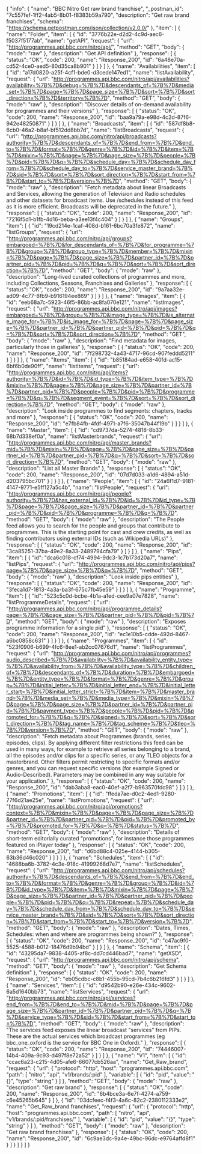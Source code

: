 {
  "info": {
    "name": "BBC Nitro Get raw brand franchise",
    "_postman_id": "7c557fef-1ff2-4ab5-8b01-f8383b59a790",
    "description": "Get raw brand franchises",
    "schema": "https://schema.getpostman.com/json/collection/v2.0.0/"
  },
  "item": [
    {
      "name": "Folder",
      "item": [
        {
          "id": "3776b22e-d2d2-4c9d-aec6-f5037f5177ab",
          "name": "getAPI",
          "request": {
            "url": "http://programmes.api.bbc.com/nitro/api/",
            "method": "GET",
            "body": {
              "mode": "raw"
            },
            "description": "Get API definition"
          },
          "response": [
            {
              "status": "OK",
              "code": 200,
              "name": "Response_200",
              "id": "6a48e70a-cd52-4ce0-aed5-80d35ca8b901"
            }
          ]
        }
      ]
    },
    {
      "name": "Availabilities",
      "item": [
        {
          "id": "a17d0820-a25f-4cf1-bde0-d3cede147ed1",
          "name": "listAvailability",
          "request": {
            "url": "http://programmes.api.bbc.com/nitro/api/availabilities?availability=%7B%7D&debug=%7B%7D&descendants_of=%7B%7D&media_set=%7B%7D&page=%7B%7D&page_size=%7B%7D&sort=%7B%7D&sort_direction=%7B%7D&territory=%7B%7D",
            "method": "GET",
            "body": {
              "mode": "raw"
            },
            "description": "Discover details of on-demand availability for programmes and their versions"
          },
          "response": [
            {
              "status": "OK",
              "code": 200,
              "name": "Response_200",
              "id": "baa9a79a-e98d-4c2d-87f6-942e48250871"
            }
          ]
        }
      ]
    },
    {
      "name": "Broadcasts",
      "item": [
        {
          "id": "587df8b8-6cb0-46a2-b8af-bf512dd8bb7d",
          "name": "listBroadcasts",
          "request": {
            "url": "http://programmes.api.bbc.com/nitro/api/broadcasts?authority=%7B%7D&descendants_of=%7B%7D&end_from=%7B%7D&end_to=%7B%7D&format=%7B%7D&genre=%7B%7D&id=%7B%7D&item=%7B%7D&mixin=%7B%7D&page=%7B%7D&page_size=%7B%7D&people=%7B%7D&pid=%7B%7D&q=%7B%7D&schedule_day=%7B%7D&schedule_day_from=%7B%7D&schedule_day_to=%7B%7D&service_master_brand=%7B%7D&sid=%7B%7D&sort=%7B%7D&sort_direction=%7B%7D&start_from=%7B%7D&start_to=%7B%7D&version=%7B%7D",
            "method": "GET",
            "body": {
              "mode": "raw"
            },
            "description": "Fetch metadata about linear Broadcasts and Services, allowing the generation of Television and Radio schedules and other datasets for broadcast items. Use /schedules instead of this feed as it is more efficient. Broadcasts will be deprecated in the future."
          },
          "response": [
            {
              "status": "OK",
              "code": 200,
              "name": "Response_200",
              "id": "7216f5d1-b1fb-4d16-beba-a3ee13f4c404"
            }
          ]
        }
      ]
    },
    {
      "name": "Groups",
      "item": [
        {
          "id": "19cd214e-1caf-408d-b161-6bc70a3fe872",
          "name": "listGroups",
          "request": {
            "url": "http://programmes.api.bbc.com/nitro/api/groups?embargoed=%7B%7D&for_descendants_of=%7B%7D&for_programme=%7B%7D&group=%7B%7D&group_type=%7B%7D&member=%7B%7D&mixin=%7B%7D&page=%7B%7D&page_size=%7B%7D&partner_id=%7B%7D&partner_pid=%7B%7D&pid=%7B%7D&q=%7B%7D&sort=%7B%7D&sort_direction=%7B%7D",
            "method": "GET",
            "body": {
              "mode": "raw"
            },
            "description": "Long-lived curated collections of programmes and more, including Collections, Seasons, Franchises and Galleries"
          },
          "response": [
            {
              "status": "OK",
              "code": 200,
              "name": "Response_200",
              "id": "9a7aa32e-ad09-4c77-8fb9-b916194ee869"
            }
          ]
        }
      ]
    },
    {
      "name": "Images",
      "item": [
        {
          "id": "eeb68a7c-5923-46f5-86bb-ac8fa070e121",
          "name": "listImages",
          "request": {
            "url": "http://programmes.api.bbc.com/nitro/api/images?embargoed=%7B%7D&group=%7B%7D&image_type=%7B%7D&is_alternate_image_for=%7B%7D&is_image_for=%7B%7D&page=%7B%7D&page_size=%7B%7D&partner_id=%7B%7D&partner_pid=%7B%7D&pid=%7B%7D&q=%7B%7D&sort=%7B%7D&sort_direction=%7B%7D",
            "method": "GET",
            "body": {
              "mode": "raw"
            },
            "description": "Find metadata for images, particularly those in galleries"
          },
          "response": [
            {
              "status": "OK",
              "code": 200,
              "name": "Response_200",
              "id": "7f298732-4a43-4717-96cd-907feddd5211"
            }
          ]
        }
      ]
    },
    {
      "name": "Items",
      "item": [
        {
          "id": "b85184ad-e658-40fd-ac15-6bf6b0de90ff",
          "name": "listItems",
          "request": {
            "url": "http://programmes.api.bbc.com/nitro/api/items?authority=%7B%7D&id=%7B%7D&id_type=%7B%7D&item_type=%7B%7D&mixin=%7B%7D&page=%7B%7D&page_size=%7B%7D&partner_id=%7B%7D&partner_pid=%7B%7D&people=%7B%7D&pid=%7B%7D&programme=%7B%7D&q=%7B%7D&segment_event=%7B%7D&sort=%7B%7D&sort_direction=%7B%7D",
            "method": "GET",
            "body": {
              "mode": "raw"
            },
            "description": "Look inside programmes to find segments: chapters, tracks and more"
          },
          "response": [
            {
              "status": "OK",
              "code": 200,
              "name": "Response_200",
              "id": "e7fb84fb-4fdf-4971-a7f6-35047b44f19b"
            }
          ]
        }
      ]
    },
    {
      "name": "Master",
      "item": [
        {
          "id": "cd9737da-5274-4818-8b33-68b7d338ef0a",
          "name": "listMasterbrands",
          "request": {
            "url": "http://programmes.api.bbc.com/nitro/api/master_brands?mid=%7B%7D&mixin=%7B%7D&page=%7B%7D&page_size=%7B%7D&partner_id=%7B%7D&partner_pid=%7B%7D&q=%7B%7D&sort=%7B%7D&sort_direction=%7B%7D",
            "method": "GET",
            "body": {
              "mode": "raw"
            },
            "description": "List all Master Brands"
          },
          "response": [
            {
              "status": "OK",
              "code": 200,
              "name": "Response_200",
              "id": "07d7d033-a1d6-4894-a51d-d203795bc701"
            }
          ]
        }
      ]
    },
    {
      "name": "People",
      "item": [
        {
          "id": "24a6f1d7-9181-4147-9771-e5ff127a5c4b",
          "name": "listPeople",
          "request": {
            "url": "http://programmes.api.bbc.com/nitro/api/people?authority=%7B%7D&has_external_id=%7B%7D&id=%7B%7D&id_type=%7B%7D&page=%7B%7D&page_size=%7B%7D&partner_id=%7B%7D&partner_pid=%7B%7D&pid=%7B%7D&programme=%7B%7D&q=%7B%7D",
            "method": "GET",
            "body": {
              "mode": "raw"
            },
            "description": "The People feed allows you to search for the people and groups that contribute to programmes. This is the starting point for cast and crew credits, as well as finding contributors using external IDs (such as Wikipedia URLs)"
          },
          "response": [
            {
              "status": "OK",
              "code": 200,
              "name": "Response_200",
              "id": "3ca85251-37ba-49e2-8a33-2489794cfa79"
            }
          ]
        }
      ]
    },
    {
      "name": "Pips",
      "item": [
        {
          "id": "dca6c018-cf74-4994-9dc3-1c7b173d20a7",
          "name": "listPips",
          "request": {
            "url": "http://programmes.api.bbc.com/nitro/api/pips?page=%7B%7D&page_size=%7B%7D&q=%7B%7D",
            "method": "GET",
            "body": {
              "mode": "raw"
            },
            "description": "Look inside pips entities"
          },
          "response": [
            {
              "status": "OK",
              "code": 200,
              "name": "Response_200",
              "id": "3feca1d7-1813-4a3a-ba3f-675c7fb45e59"
            }
          ]
        }
      ]
    },
    {
      "name": "Programme",
      "item": [
        {
          "id": "523c5c0d-bcbe-4b1a-a1ed-cee9a07e7828",
          "name": "listProgrammeDetails",
          "request": {
            "url": "http://programmes.api.bbc.com/nitro/api/programme_details?page=%7B%7D&page_size=%7B%7D&partner_pid=%7B%7D&pid=%7B%7D",
            "method": "GET",
            "body": {
              "mode": "raw"
            },
            "description": "Exposes programme information for a single pid"
          },
          "response": [
            {
              "status": "OK",
              "code": 200,
              "name": "Response_200",
              "id": "ec1e10b5-cdde-492d-8467-a6bc0858c631"
            }
          ]
        }
      ]
    },
    {
      "name": "Programmes",
      "item": [
        {
          "id": "523f0906-b699-4fc6-8ee1-ab2cc07676d1",
          "name": "listProgrammes",
          "request": {
            "url": "http://programmes.api.bbc.com/nitro/api/programmes?audio_described=%7B%7D&availability=%7B%7D&availability_entity_type=%7B%7D&availability_from=%7B%7D&availability_type=%7B%7D&children_of=%7B%7D&descendants_of=%7B%7D&duration=%7B%7D&embargoed=%7B%7D&entity_type=%7B%7D&format=%7B%7D&genre=%7B%7D&group=%7B%7D&initial_letter=%7B%7D&initial_letter_end=%7B%7D&initial_letter_start=%7B%7D&initial_letter_strict=%7B%7D&item=%7B%7D&master_brand=%7B%7D&media_set=%7B%7D&media_type=%7B%7D&mixin=%7B%7D&page=%7B%7D&page_size=%7B%7D&partner_id=%7B%7D&partner_pid=%7B%7D&payment_type=%7B%7D&people=%7B%7D&pid=%7B%7D&promoted_for=%7B%7D&q=%7B%7D&signed=%7B%7D&sort=%7B%7D&sort_direction=%7B%7D&tag_name=%7B%7D&tag_scheme=%7B%7D&tleo=%7B%7D&version=%7B%7D",
            "method": "GET",
            "body": {
              "mode": "raw"
            },
            "description": "Fetch metadata about Programmes (brands, series, episodes, clips). By applying different filter restrictions this feed can be used in many ways, for example to retrieve all series belonging to a brand, all the episodes and/or clips for a specific series, or any TLEO objects for a masterbrand. Other filters permit restricting to specific formats and/or genres, and you can request specific versions (for example Signed or Audio-Described). Parameters may be combined in any way suitable for your application."
          },
          "response": [
            {
              "status": "OK",
              "code": 200,
              "name": "Response_200",
              "id": "dab3aba8-eac0-40ef-a2f7-b963570fdc98"
            }
          ]
        }
      ]
    },
    {
      "name": "Promotions",
      "item": [
        {
          "id": "ffeda7ae-d0c2-4ed1-9280-77f6d21ae25e",
          "name": "listPromotions",
          "request": {
            "url": "http://programmes.api.bbc.com/nitro/api/promotions?context=%7B%7D&mixin=%7B%7D&page=%7B%7D&page_size=%7B%7D&partner_id=%7B%7D&partner_pid=%7B%7D&pid=%7B%7D&promoted_by=%7B%7D&promoted_for=%7B%7D&q=%7B%7D&status=%7B%7D",
            "method": "GET",
            "body": {
              "mode": "raw"
            },
            "description": "Details of short-term editorially curated \"promotions\", for instance those programmes featured on iPlayer today"
          },
          "response": [
            {
              "status": "OK",
              "code": 200,
              "name": "Response_200",
              "id": "d6bd88c4-025e-4144-b305-63b36d46c020"
            }
          ]
        }
      ]
    },
    {
      "name": "Schedules",
      "item": [
        {
          "id": "4688ba6b-3782-4c3e-918c-41999268d7e7",
          "name": "listSchedules",
          "request": {
            "url": "http://programmes.api.bbc.com/nitro/api/schedules?authority=%7B%7D&descendants_of=%7B%7D&end_from=%7B%7D&end_to=%7B%7D&format=%7B%7D&genre=%7B%7D&group=%7B%7D&id=%7B%7D&id_type=%7B%7D&item=%7B%7D&mixin=%7B%7D&page=%7B%7D&page_size=%7B%7D&partner_id=%7B%7D&partner_pid=%7B%7D&people=%7B%7D&pid=%7B%7D&q=%7B%7D&repeat=%7B%7D&schedule_day=%7B%7D&schedule_day_from=%7B%7D&schedule_day_to=%7B%7D&service_master_brand=%7B%7D&sid=%7B%7D&sort=%7B%7D&sort_direction=%7B%7D&start_from=%7B%7D&start_to=%7B%7D&version=%7B%7D",
            "method": "GET",
            "body": {
              "mode": "raw"
            },
            "description": "Dates, Times, Schedules: when and where are programmes being shown?"
          },
          "response": [
            {
              "status": "OK",
              "code": 200,
              "name": "Response_200",
              "id": "c47ac9f0-5525-4588-b012-18476d9b94bd"
            }
          ]
        }
      ]
    },
    {
      "name": "Schema",
      "item": [
        {
          "id": "43295da7-9838-4405-af8c-dd7cd446bad7",
          "name": "getXSD",
          "request": {
            "url": "http://programmes.api.bbc.com/nitro/api/schema",
            "method": "GET",
            "body": {
              "mode": "raw"
            },
            "description": "Get Schema definition"
          },
          "response": [
            {
              "status": "OK",
              "code": 200,
              "name": "Response_200",
              "id": "eb05cdbc-c8b1-455b-95cd-7b4c6b216fd3"
            }
          ]
        }
      ]
    },
    {
      "name": "Services",
      "item": [
        {
          "id": "d9542b90-e26e-434c-9602-6a5d1640bb73",
          "name": "listServices",
          "request": {
            "url": "http://programmes.api.bbc.com/nitro/api/services?end_from=%7B%7D&end_to=%7B%7D&mid=%7B%7D&page=%7B%7D&page_size=%7B%7D&partner_id=%7B%7D&partner_pid=%7B%7D&q=%7B%7D&service_type=%7B%7D&sid=%7B%7D&start_from=%7B%7D&start_to=%7B%7D",
            "method": "GET",
            "body": {
              "mode": "raw"
            },
            "description": "The services feed exposes the linear broadcast \"services\" from PIPs. These are the actual services which broadcast programmes (eg bbc_one_oxford is the service for BBC One in Oxford)."
          },
          "response": [
            {
              "status": "OK",
              "code": 200,
              "name": "Response_200",
              "id": "74446007-14b4-409a-9c93-d497f8e72a52"
            }
          ]
        }
      ]
    },
    {
      "name": "V1",
      "item": [
        {
          "id": "ccac6a23-c215-4d05-afe6-66077cb526aa",
          "name": "Get_Raw_brand",
          "request": {
            "url": {
              "protocol": "http",
              "host": "programmes.api.bbc.com",
              "path": [
                "nitro",
                "api",
                "v1/brands/:pid"
              ],
              "variable": [
                {
                  "id": "pid",
                  "value": "{}",
                  "type": "string"
                }
              ]
            },
            "method": "GET",
            "body": {
              "mode": "raw"
            },
            "description": "Get raw brand"
          },
          "response": [
            {
              "status": "OK",
              "code": 200,
              "name": "Response_200",
              "id": "6b4bce3a-6e7f-4274-a759-c6e45265b645"
            }
          ]
        },
        {
          "id": "03dcfeec-f4f3-4a6c-82c2-2380112333e2",
          "name": "Get_Raw_brand franchises",
          "request": {
            "url": {
              "protocol": "http",
              "host": "programmes.api.bbc.com",
              "path": [
                "nitro",
                "api",
                "v1/brands/:pid/franchises/"
              ],
              "variable": [
                {
                  "id": "pid",
                  "value": "{}",
                  "type": "string"
                }
              ]
            },
            "method": "GET",
            "body": {
              "mode": "raw"
            },
            "description": "Get raw brand franchises"
          },
          "response": [
            {
              "status": "OK",
              "code": 200,
              "name": "Response_200",
              "id": "6c9ae3dc-9a4e-49bc-96dc-e9764affd8f1"
            }
          ]
        }
      ]
    }
  ]
}